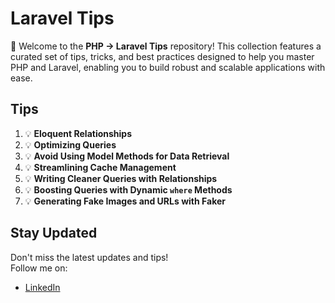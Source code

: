 # Laravel Tips

🔰 Welcome to the **PHP → Laravel Tips** repository! This collection features a curated set of tips, tricks, and best practices designed to help you master PHP and Laravel, enabling you to build robust and scalable applications with ease.

## Tips

1. 💡 **Eloquent Relationships**
2. 💡 **Optimizing Queries**
3. 💡 **Avoid Using Model Methods for Data Retrieval**
4. 💡 **Streamlining Cache Management**
5. 💡 **Writing Cleaner Queries with Relationships**
6. 💡 **Boosting Queries with Dynamic `where` Methods**
7. 💡 **Generating Fake Images and URLs with Faker**

## Stay Updated

Don't miss the latest updates and tips!  
Follow me on:

- [LinkedIn](https://www.linkedin.com/in/ghulamhaider/)
